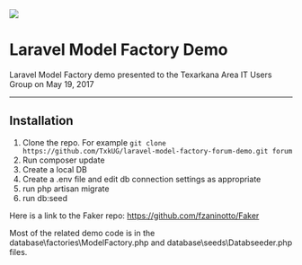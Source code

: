 <img src="https://laravel.com/assets/img/components/logo-laravel.svg"> 

# Laravel Model Factory Demo

Laravel Model Factory demo presented to the Texarkana Area IT Users Group on May 19, 2017

----------

## Installation

1. Clone the repo. For example `git clone https://github.com/TxkUG/laravel-model-factory-forum-demo.git forum`
2. Run composer update
3. Create a local DB
4. Create a .env file and edit db connection settings as appropriate
5. run php artisan migrate
6. run db:seed

Here is a link to the Faker repo: https://github.com/fzaninotto/Faker

Most of the related demo code is in the database\factories\ModelFactory.php and database\seeds\Databseeder.php files.

